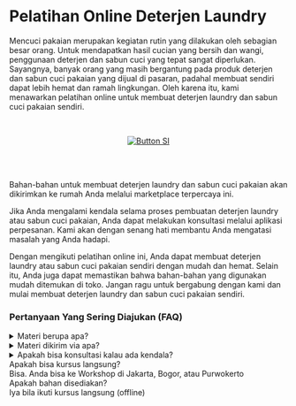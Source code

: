 # Pelatihan Online Deterjen Laundry

Mencuci pakaian merupakan kegiatan rutin yang dilakukan oleh sebagian besar orang. Untuk mendapatkan hasil cucian yang bersih dan wangi, penggunaan deterjen dan sabun cuci yang tepat sangat diperlukan. Sayangnya, banyak orang yang masih bergantung pada produk deterjen dan sabun cuci pakaian yang dijual di pasaran, padahal membuat sendiri dapat lebih hemat dan ramah lingkungan. Oleh karena itu, kami menawarkan pelatihan online untuk membuat deterjen laundry dan sabun cuci pakaian sendiri.


<br>

<div align = center>
    
[![Button SI]][Link SI]

<br>
<br>
</div>

Bahan-bahan untuk membuat deterjen laundry dan sabun cuci pakaian akan dikirimkan ke rumah Anda melalui marketplace terpercaya ini.



Jika Anda mengalami kendala selama proses pembuatan deterjen laundry atau sabun cuci pakaian, Anda dapat melakukan konsultasi melalui aplikasi perpesanan. Kami akan dengan senang hati membantu Anda mengatasi masalah yang Anda hadapi.



Dengan mengikuti pelatihan online ini, Anda dapat membuat deterjen laundry atau sabun cuci pakaian sendiri dengan mudah dan hemat. Selain itu, Anda juga dapat memastikan bahwa bahan-bahan yang digunakan mudah ditemukan di toko.  Jangan ragu untuk bergabung dengan kami dan mulai membuat deterjen laundry dan sabun cuci pakaian sendiri. 



### Pertanyaan Yang Sering Diajukan (FAQ)
<details>
<summary>Materi berupa apa?</summary>
Materi berupa file video dan teks
</details>
<details>
<summary>Materi dikirim via apa?</summary>
Materi dikirim via Whatsapp atau email.
</details>
<details>
<summary>Apakah bisa konsultasi kalau ada kendala?</summary>
Bisa nanti via Whatsapp terkait materi yang diikuti
</details>
<summary>Apakah bisa kursus langsung?</summary>
Bisa. Anda bisa ke Workshop di Jakarta, Bogor, atau Purwokerto
</details>
<summary>Apakah bahan disediakan?</summary>
Iya bila ikuti kursus langsung (offline)
</details>


    
<!---------------------------------[ Bagian Single Image ]---------------------------------->

[Button SI]: https://ratakan.com/uploads/prd-c37c2ec837.png
[Link SI]: #



